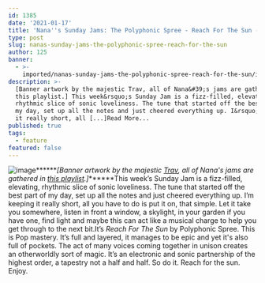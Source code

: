 ```yaml
---
id: 1385
date: '2021-01-17'
title: 'Nana''s Sunday Jams: The Polyphonic Spree - Reach For The Sun - Loose Lips'
type: post
slug: nanas-sunday-jams-the-polyphonic-spree-reach-for-the-sun
author: 125
banner:
  - >-
    imported/nanas-sunday-jams-the-polyphonic-spree-reach-for-the-sun/image1385.jpeg
description: >-
  [Banner artwork by the majestic Trav, all of Nana&#39;s jams are gathered in
  this playlist.] This week&rsquo;s Sunday Jam is a fizz-filled, elevating,
  rhythmic slice of sonic loveliness. The tune that started off the best part of
  my day, set up all the notes and just cheered everything up. I&rsquo;m keeping
  it really short, all [...]Read More...
published: true
tags:
  - feature
featured: false
---
```

![image](../imported/nanas-sunday-jams-the-polyphonic-spree-reach-for-the-sun/image1385.jpeg)******_\[Banner artwork by the majestic [Trav](https://www.backdownwarchild.co.uk/), all of Nana's jams are gathered in [this playlist](https://open.spotify.com/playlist/12UoQ8ov5i6P8BIfm2lOjS?si=jarAn1CXSEuYB9vAxJidOg).\]_******This week’s Sunday Jam is a fizz-filled, elevating, rhythmic slice of sonic loveliness. The tune that started off the best part of my day, set up all the notes and just cheered everything up. I’m keeping it really short, all you have to do is put it on, that simple. Let it take you somewhere, listen in front a window, a skylight, in your garden if you have one, find light and maybe this can act like a musical charge to help you get through to the next bit.It’s _Reach For The Sun_ by Polyphonic Spree. This is Pop mastery. It’s full and layered, it manages to be epic and yet it's also full of pockets. The act of many voices coming together in unison creates an otherworldly sort of magic. It’s an electronic and sonic partnership of the highest order, a tapestry not a half and half. So do it. Reach for the sun. Enjoy.